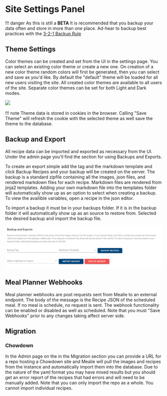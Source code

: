 # Site Settings Panel
!!! danger
    As this is still a **BETA** It is recommended that you backup your data often and store in more than one place. Ad-hear to backup best practices with the [3-2-1 Backup Rule](https://en.wikipedia.org/wiki/Backup)


## Theme Settings
Color themes can be created and set from the UI in the settings page. You can select an existing color theme or create a new one. On creation of a new color theme random colors will first be generated, then you can select and save as you'd like. By default the "default" theme will be loaded for all new users visiting the site. All created color themes are available to all users of the site. Separate color themes can be set for both Light and Dark modes.

![](gifs/theme-demo.gif)

!!! note
    Theme data is stored in cookies in the browser. Calling "Save Theme" will refresh the cookie with the selected theme as well save the theme to the database. 


## Backup and Export
All recipe data can be imported and exported as necessary from the UI. Under the admin page you'll find the section for using Backups and Exports. 

To create an export simple add the tag and the markdown template and click Backup Recipes and your backup will be created on the server. The backup is a standard zipfile containing all the images, json files, and rendered markdown files for each recipe. Markdown files are rendered from jinja2 templates. Adding your own markdown file into the templates folder will automatically show up as an option to select when creating a backup. To view the availible variables, open a recipe in the json editor.

To import a backup it must be in your backups folder. If it is in the backup folder it will automatically show up as an source to restore from. Selected the desired backup and import the backup file. 

![](img/admin-backup.png)

## Meal Planner Webhooks
Meal planner webhooks are post requests sent from Mealie to an external endpoint. The body of the message is the Recipe JSON of the scheduled meal. If no meal is schedule, no request is sent. The webhook functionality can be enabled or disabled as well as scheduled. Note that you must "Save Webhooks" prior to any changes taking affect server side. 

## Migration

### Chowdown

In the Admin page on the in the Migration section you can provide a URL for a repo hosting a Chowdown site and Mealie will pull the images and recipes from the instance and automatically import them into the database. Due to the nature of the yaml format you may have mixed results but you should get an error report of the recipes that had errors and will need to be manually added. Note that you can only import the repo as a whole. You cannot import individual recipes. 
